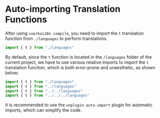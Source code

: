 # Auto-importing Translation Functions

After using `voerkai18n compile`, you need to import the `t` translation function from `./languages` to perform translations.

```javascript
import { t } from "./languages"
```

By default, since the `t` function is located in the `/languages` folder of the current project, we have to use various relative imports to import the `t` translation function, which is both error-prone and unaesthetic, as shown below:

```javascript
import { t } from "./languages"
import { t } from "../languages"
import { t } from "../../languages"
import { t } from "../../../languages"
```

It is recommended to use the `unplugin-auto-import` plugin for automatic imports, which can simplify the code.
